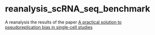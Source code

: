 # reanalysis_scRNA_seq_benchmark
A reanalysis the results of the paper [A practical solution to pseudoreplication bias in single-cell studies](https://www.nature.com/articles/s41467-021-21038-1)
